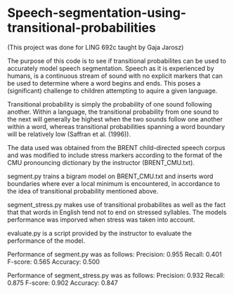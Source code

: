 # Speech-segmentation-using-transitional-probabilities

(This project was done for LING 692c taught by Gaja Jarosz) 

The purpose of this code is to see if transitional probabilites can be used to accurately model speech segmentation. Speech as it is experienced by humans, is a continuous stream of sound with no explicit markers that can be used to determine where a word begins and ends. This poses a (significant) challenge to children attempting to aquire a given language. 

Transitional probability is simply the probability of one sound following another. Within a language, the
transitional probability from one sound to the next will generally be highest when the two sounds follow one another within a
word, whereas transitional probabilities spanning a word boundary will be relatively low (Saffran et al. (1996)). 

The data used was obtained from the BRENT child-directed speech corpus and was modified to include stress markers according to the format of the CMU pronouncing dictionary by the instructor (BRENT_CMU.txt). 

segment.py trains a bigram model on BRENT_CMU.txt and inserts word boundaries where ever a local minimum is encountered, in accordance to the idea of transitional probability mentioned above. 

segment_stress.py makes use of transitional probabilites as well as the fact that that words in English tend not to end on
stressed syllables. The models performance was imporved when stress was taken into account. 

evaluate.py is a script provided by the instructor to evaluate the performance of the model. 

Performance of segment.py was as follows: 
Precision: 0.955
Recall: 0.401
F-score: 0.565
Accuracy: 0.500

Performance of segment_stress.py was as follows:
Precision: 0.932
Recall: 0.875
F-score: 0.902
Accuracy: 0.847




